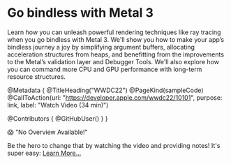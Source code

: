 # Go bindless with Metal 3

Learn how you can unleash powerful rendering techniques like ray tracing when you go bindless with Metal 3. We'll show you how to make your app’s bindless journey a joy by simplifying argument buffers, allocating acceleration structures from heaps, and benefitting from the improvements to the Metal’s validation layer and Debugger Tools. We'll also explore how you can command more CPU and GPU performance with long-term resource structures.


@Metadata {
   @TitleHeading("WWDC22")
   @PageKind(sampleCode)
   @CallToAction(url: "https://developer.apple.com/wwdc22/10101", purpose: link, label: "Watch Video (34 min)")

   @Contributors {
      @GitHubUser(<replace this with your GitHub handle>)
   }
}

😱 "No Overview Available!"

Be the hero to change that by watching the video and providing notes! It's super easy:
 [Learn More…](https://wwdcnotes.github.io/WWDCNotes/documentation/wwdcnotes/contributing)
